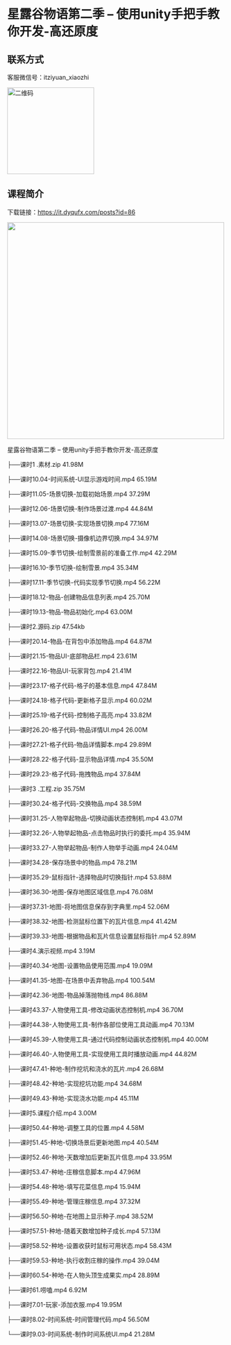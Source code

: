 # 星露谷物语第二季 &#8211; 使用unity手把手教你开发-高还原度

## 联系方式

客服微信号：itziyuan_xiaozhi

<img src="https://ziyuanyun.oss-cn-guangzhou.aliyuncs.com/common/20240614073449/666b82192834a.jpg" width="200" height="200" alt="二维码">

## 课程简介

下载链接：https://it.dyqufx.com/posts?id=86

<img src="https://ziyuanyun.oss-cn-guangzhou.aliyuncs.com/yun/20240515151600/664461305cb9c.jpg" width="500" alt="">

  星露谷物语第二季 &#8211; 使用unity手把手教你开发-高还原度



 ├──课时1 .素材.zip 41.98M

 ├──课时10.04-时间系统-UI显示游戏时间.mp4 65.19M

 ├──课时11.05-场景切换-加载初始场景.mp4 37.29M

 ├──课时12.06-场景切换-制作场景过渡.mp4 44.84M

 ├──课时13.07-场景切换-实现场景切换.mp4 77.16M

 ├──课时14.08-场景切换-摄像机边界切换.mp4 34.97M

 ├──课时15.09-季节切换-绘制雪景前的准备工作.mp4 42.29M

 ├──课时16.10-季节切换-绘制雪景.mp4 35.34M

 ├──课时17.11-季节切换-代码实现季节切换.mp4 56.22M

 ├──课时18.12-物品-创建物品信息列表.mp4 25.70M

 ├──课时19.13-物品-物品初始化.mp4 63.00M

 ├──课时2.源码.zip 47.54kb

 ├──课时20.14-物品-在背包中添加物品.mp4 64.87M

 ├──课时21.15-物品UI-底部物品栏.mp4 23.61M

 ├──课时22.16-物品UI-玩家背包.mp4 21.41M

 ├──课时23.17-格子代码-格子的基本信息.mp4 47.84M

 ├──课时24.18-格子代码-更新格子显示.mp4 60.02M

 ├──课时25.19-格子代码-控制格子高亮.mp4 33.82M

 ├──课时26.20-格子代码-物品详情UI.mp4 26.00M

 ├──课时27.21-格子代码-物品详情脚本.mp4 29.89M

 ├──课时28.22-格子代码-显示物品详情.mp4 35.50M

 ├──课时29.23-格子代码-拖拽物品.mp4 37.84M

 ├──课时3 .工程.zip 35.75M

 ├──课时30.24-格子代码-交换物品.mp4 38.59M

 ├──课时31.25-人物举起物品-切换动画状态控制机.mp4 43.07M

 ├──课时32.26-人物举起物品-点击物品时执行的委托.mp4 35.94M

 ├──课时33.27-人物举起物品-制作人物举手动画.mp4 24.04M

 ├──课时34.28-保存场景中的物品.mp4 78.21M

 ├──课时35.29-鼠标指针-选择物品时切换指针.mp4 53.88M

 ├──课时36.30-地图-保存地图区域信息.mp4 76.08M

 ├──课时37.31-地图-将地图信息保存到字典里.mp4 52.06M

 ├──课时38.32-地图-检测鼠标位置下的瓦片信息.mp4 41.42M

 ├──课时39.33-地图-根据物品和瓦片信息设置鼠标指针.mp4 52.89M

 ├──课时4.演示视频.mp4 3.19M

 ├──课时40.34-地图-设置物品使用范围.mp4 19.09M

 ├──课时41.35-地图-在场景中丢弃物品.mp4 100.54M

 ├──课时42.36-地图-物品掉落抛物线.mp4 86.88M

 ├──课时43.37-人物使用工具-修改动画状态控制机.mp4 36.70M

 ├──课时44.38-人物使用工具-制作各部位使用工具动画.mp4 70.13M

 ├──课时45.39-人物使用工具-通过代码控制动画状态控制机.mp4 40.00M

 ├──课时46.40-人物使用工具-实现使用工具时播放动画.mp4 44.82M

 ├──课时47.41-种地-制作挖坑和浇水的瓦片.mp4 26.68M

 ├──课时48.42-种地-实现挖坑功能.mp4 34.68M

 ├──课时49.43-种地-实现浇水功能.mp4 45.11M

 ├──课时5.课程介绍.mp4 3.00M

 ├──课时50.44-种地-调整工具的位置.mp4 4.58M

 ├──课时51.45-种地-切换场景后更新地图.mp4 40.54M

 ├──课时52.46-种地-天数增加后更新瓦片信息.mp4 33.95M

 ├──课时53.47-种地-庄稼信息脚本.mp4 47.96M

 ├──课时54.48-种地-填写花菜信息.mp4 15.94M

 ├──课时55.49-种地-管理庄稼信息.mp4 37.32M

 ├──课时56.50-种地-在地图上显示种子.mp4 38.52M

 ├──课时57.51-种地-随着天数增加种子成长.mp4 57.13M

 ├──课时58.52-种地-设置收获时鼠标可用状态.mp4 58.43M

 ├──课时59.53-种地-执行收割庄稼的操作.mp4 39.04M

 ├──课时60.54-种地-在人物头顶生成果实.mp4 28.89M

 ├──课时61.唠嗑.mp4 6.92M

 ├──课时7.01-玩家-添加衣服.mp4 19.95M

 ├──课时8.02-时间系统-时间管理代码.mp4 56.50M

 └──课时9.03-时间系统-制作时间系统UI.mp4 21.28M

  